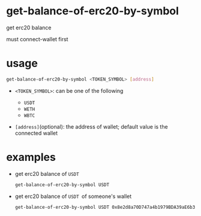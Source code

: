 # get-balance-of-erc20-by-symbol

get erc20 balance

must connect-wallet first

# usage

```sh
get-balance-of-erc20-by-symbol <TOKEN_SYMBOL> [address]
```

- `<TOKEN_SYMBOL>`: can be one of the following
    - `USDT`
    - `WETH`
    - `WBTC`
    
- `[address]`(optional): the address of wallet; default value is the connected wallet

# examples

- get erc20 balance of `USDT`

    ```sh
    get-balance-of-erc20-by-symbol USDT 
    ```

- get erc20 balance of `USDT `of someone's wallet

    ```sh
    get-balance-of-erc20-by-symbol USDT 0x8e2d8a70D747a4b1979BDA39aE6b3260F77b0e23(this is an invalid address,for reference only )
    ```

